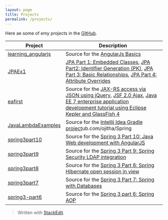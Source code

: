 ```yaml
---
layout: page
title: Projects
permalink: /projects/
---
```


Here ae some of emy projects in the [GItHub](https://github.com/ojitha).

|Project| Description |
|--|--|
| [learning_angularjs](https://github.com/ojitha/learning_angularjs) | Source for the [AngularJs Basics](https://ojitha.blogspot.com/2020/05/angularjs-basics.html) |
| [JPAEx1](https://github.com/ojitha/JPAEx1) | [JPA Part 1: Embedded Classes](https://ojitha.blogspot.com/2013/07/jpa-part-1-embedded-classes.html), [JPA Part2: Identifier Generation (PK)](https://ojitha.blogspot.com/2013/07/jpa-part2-identifier-generation-pk.html), [JPA Part 3: Basic Relationships](https://ojitha.blogspot.com/2013/07/jpa-part-3-basic-relationships.html), [JPA Part 4: Attribute Overrides](https://ojitha.blogspot.com/2013/07/jpa-part-4-attribute-overrides.html) |
| [eafirst](https://github.com/ojitha/eafirst) | Source for the [JAX-RS access via JSON using jQuery](https://ojitha.blogspot.com/2013/07/jax-rs-access-via-json-using-jquery.html), [JSF 2.0 Ajax](https://ojitha.blogspot.com/2013/07/jsf-20-ajax.html), [Java EE 7 enterprise application development tutorial using Eclipse Kepler and GlassFish 4](https://ojitha.blogspot.com/2013/07/java-enterprise-application-development.html) |
| [JavaLambdaExamples](https://github.com/ojitha/JavaLambdaExamples) | Source for the [Intellij Idea Gradle project](https://ojitha.blogspot.com/2018/08/intellij-idea-gradle-project.html)ub.com/ojitha/Spring |
| [spring3part10](https://github.com/ojitha/spring3part10) | Source for the [Spring 3 Part 10: Java Web development with AngularJS](https://ojitha.blogspot.com/2016/04/java-web-development-with-angularjs.html) |
| [spring3part9](https://github.com/ojitha/spring3part9) | Source for the [Spring 3 Part 9: Spring Security LDAP integration](https://ojitha.blogspot.com/2016/05/spring-3-part-9-spring-security-ldap.html) |
| [spring3part8](https://github.com/ojitha/spring3part8) | Source for the [Spring 3 Part 8: Spring Hibernate open session in view](https://ojitha.blogspot.com/2013/05/spring-3-part-8-spring-hibernate-open.html) |
| [spring3part7](https://github.com/ojitha/spring3part7) | Source for the [Spring 3 Part 7: Spring with Databases](https://ojitha.blogspot.com/2013/04/spring-3-part-7-spring-with-databases.html) |
| [spring3-part6](https://github.com/ojitha/spring3-part6) | Source for the [Spring 3 part 6: Spring AOP](https://ojitha.blogspot.com/2013/03/spring-3-part-6-spring-aop.html) |


> Written with [StackEdit](https://stackedit.io/).
